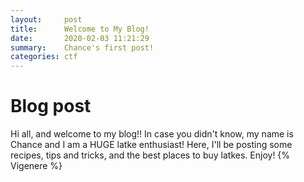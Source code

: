 ```yaml
---
layout:     post
title:      Welcome to My Blog! 
date:       2020-02-03 11:21:29
summary:    Chance's first post!
categories: ctf
---
```


# Blog post
Hi all, and welcome to my blog!! In case you didn't know, my name is Chance and I am a HUGE latke enthusiast! Here, I'll be posting some recipes, tips and tricks, and the best places to buy latkes. Enjoy!
{% Vigenere %}